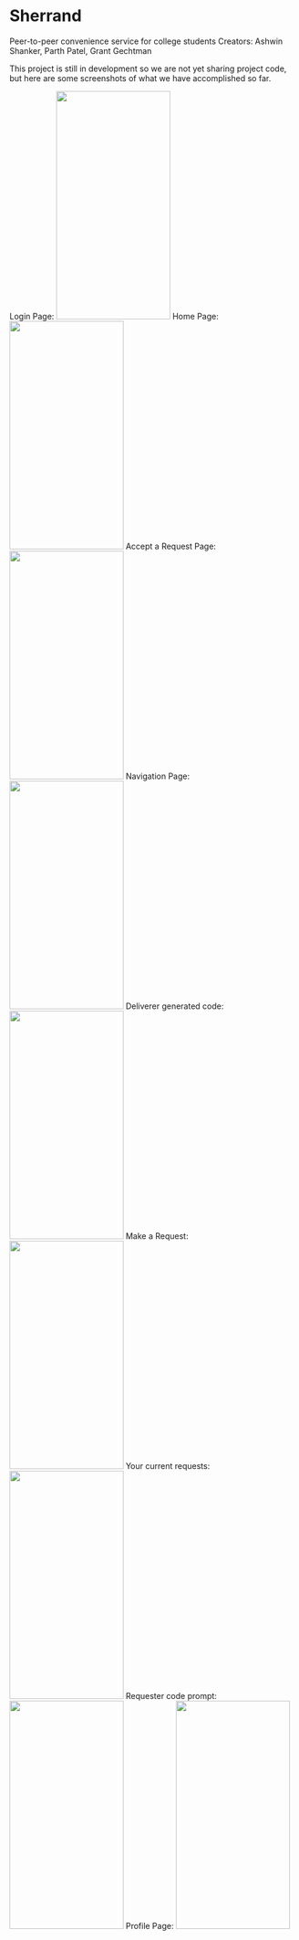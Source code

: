 # Sherrand
Peer-to-peer convenience service for college students
<break> </break>
Creators: Ashwin Shanker, Parth Patel, Grant Gechtman
   

This project is still in development so we are not yet sharing project code, but here are some screenshots of what we have accomplished so far.

<!-- ![homescreen](https://drive.google.com/uc?export=view&id=1B2EKx4l5XQknqmDMRzStIloqUF71Qfcf) -->
<break>
    Login Page:
  </break>
<img src="https://drive.google.com/uc?export=view&id=1O6ht8zG-6XQXSbubikuCiRpnMQtSeQPi" data-canonical-src="https://drive.google.com/uc?export=view&id=1O6ht8zG-6XQXSbubikuCiRpnMQtSeQPi" width="200" height="400" />
<break>
    Home Page:
  </break>
<img src="https://drive.google.com/uc?export=view&id=19xscIdbXlULKqgKJMW0IFBuTzJjWriVb" data-canonical-src="https://drive.google.com/uc?export=view&id=19xscIdbXlULKqgKJMW0IFBuTzJjWriVb" width="200" height="400" />
<break>
    Accept a Request Page:
  </break>
<img src="https://drive.google.com/uc?export=view&id=1YWME4U4Os1Hkr-wUy_63OHHiiAY2bVXu" data-canonical-src="https://drive.google.com/uc?export=view&id=1YWME4U4Os1Hkr-wUy_63OHHiiAY2bVXu" width="200" height="400" />
<break>
    Navigation Page:
  </break>
<img src="https://drive.google.com/uc?export=view&id=1mDYnWyFIDMXP3euWhtPllSoDqGXIdFN-" data-canonical-src="https://drive.google.com/uc?export=view&id=1mDYnWyFIDMXP3euWhtPllSoDqGXIdFN-" width="200" height="400" />
<break>
    Deliverer generated code:
  </break>
<img src="https://drive.google.com/uc?export=view&id=1vyAX9vjz0Wh0PO5jzGWjPnA0a0VM-4uw" data-canonical-src="https://drive.google.com/uc?export=view&id=1vyAX9vjz0Wh0PO5jzGWjPnA0a0VM-4uw" width="200" height="400" />



<break>
    Make a Request:
  </break>
<img src="https://drive.google.com/uc?export=view&id=1NYPgQ68cRkXSDPn6W8K3F8juwvHFkNgX" data-canonical-src="https://drive.google.com/uc?export=view&id=1NYPgQ68cRkXSDPn6W8K3F8juwvHFkNgX" width="200" height="400" />
<break>
    Your current requests:
  </break>
<img src="https://drive.google.com/uc?export=view&id=1gUFE_CSllL4bp-5_LzMgfOpxP04vJhPb" data-canonical-src="https://drive.google.com/uc?export=view&id=1gUFE_CSllL4bp-5_LzMgfOpxP04vJhPb" width="200" height="400" />
<break>
    Requester code prompt:
  </break>
<img src="https://drive.google.com/uc?export=view&id=1gSY9Vrx_NgvBXrSTdMYcbaSfAEEewpwW" data-canonical-src="https://drive.google.com/uc?export=view&id=1gSY9Vrx_NgvBXrSTdMYcbaSfAEEewpwW" width="200" height="400" />
<break>
    Profile Page:
  </break>
<img src="https://drive.google.com/uc?export=view&id=1TogSXoQzqKNu5QwNzecMBpgJMZcimerQ" data-canonical-src="https://drive.google.com/uc?export=view&id=1TogSXoQzqKNu5QwNzecMBpgJMZcimerQ" width="200" height="400" />

